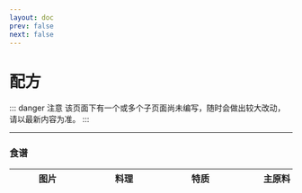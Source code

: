 ```yaml
---
layout: doc
prev: false
next: false
---
```


# 配方

::: danger 注意
该页面下有一个或多个子页面尚未编写，随时会做出较大改动，请以最新内容为准。
:::

---

### 食谱

| 图片 | 料理 | 特质 | 主原料 | 副原料 |
| :-: | :-: | :-: | :-: | :-: |

<style type="text/css">
  img {max-width: 72px; max-height: 72px; margin: 0 auto;}
  th {min-width: 120px}
</style>
